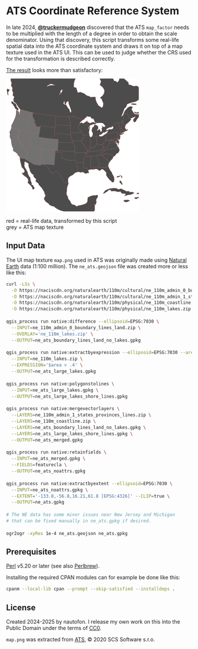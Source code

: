 # ATS Coordinate Reference System

In late 2024, **[@truckermudgeon](https://github.com/truckermudgeon)**
discovered that the ATS `map_factor` needs to be multiplied with the length
of a degree in order to obtain the scale denominator. Using that discovery,
this script transforms some real-life spatial data into the ATS coordinate
system and draws it on top of a map texture used in the ATS UI. This can
be used to judge whether the CRS used for the transformation is described
correctly.

[The result](https://nautofon.github.io/scs-crs/ne_ats.svg) looks more than
satisfactory:

<a href="https://nautofon.github.io/scs-crs/ne_ats.svg"><img src="ne_ats.png" alt="preview of ne_ats.svg" width=360 height=360></a>
<!-- GH uses CORS headers to prevent the loading of map.png from within
the SVG, hence we can't use the SVG to preview itself -->

red = real-life data, transformed by this script  
grey = ATS map texture

## Input Data

The UI map texture `map.png` used in ATS was originally made using
[Natural Earth](https://www.naturalearthdata.com) data (1:100 million).
The `ne_ats.geojson` file was created more or less like this:

```sh
curl -LSs \
  -O https://naciscdn.org/naturalearth/110m/cultural/ne_110m_admin_0_boundary_lines_land.zip \
  -O https://naciscdn.org/naturalearth/110m/cultural/ne_110m_admin_1_states_provinces_lines.zip \
  -O https://naciscdn.org/naturalearth/110m/physical/ne_110m_coastline.zip \
  -O https://naciscdn.org/naturalearth/110m/physical/ne_110m_lakes.zip

qgis_process run native:difference --ellipsoid=EPSG:7030 \
  --INPUT=ne_110m_admin_0_boundary_lines_land.zip \
  --OVERLAY='ne_110m_lakes.zip' \
  --OUTPUT=ne_ats_boundary_lines_land_no_lakes.gpkg

qgis_process run native:extractbyexpression --ellipsoid=EPSG:7030 --area_units=deg \
  --INPUT=ne_110m_lakes.zip \
  --EXPRESSION='$area > .4' \
  --OUTPUT=ne_ats_large_lakes.gpkg

qgis_process run native:polygonstolines \
  --INPUT=ne_ats_large_lakes.gpkg \
  --OUTPUT=ne_ats_large_lakes_shore_lines.gpkg

qgis_process run native:mergevectorlayers \
  --LAYERS=ne_110m_admin_1_states_provinces_lines.zip \
  --LAYERS=ne_110m_coastline.zip \
  --LAYERS=ne_ats_boundary_lines_land_no_lakes.gpkg \
  --LAYERS=ne_ats_large_lakes_shore_lines.gpkg \
  --OUTPUT=ne_ats_merged.gpkg

qgis_process run native:retainfields \
  --INPUT=ne_ats_merged.gpkg \
  --FIELDS=featurecla \
  --OUTPUT=ne_ats_noattrs.gpkg

qgis_process run native:extractbyextent --ellipsoid=EPSG:7030 \
  --INPUT=ne_ats_noattrs.gpkg \
  --EXTENT='-133.8,-56.8,16.21,61.8 [EPSG:4326]' --CLIP=true \
  --OUTPUT=ne_ats.gpkg

# The NE data has some minor issues near New Jersey and Michigan
# that can be fixed manually in ne_ats.gpkg if desired.

ogr2ogr -xyRes 1e-4 ne_ats.geojson ne_ats.gpkg
```

## Prerequisites

[Perl](https://www.perl.org/) v5.20 or later (see also [Perlbrew](https://perlbrew.pl/)).

Installing the required CPAN modules can for example be done like this:

```sh
cpanm --local-lib cpan --prompt --skip-satisfied --installdeps .
```

## License

Created 2024-2025 by nautofon. I release my own work on this into the
Public Domain under the terms of [CC0](https://creativecommons.org/public-domain/cc0/).

`map.png` was extracted from [ATS](https://americantrucksimulator.com/),
© 2020 SCS Software s.r.o.
